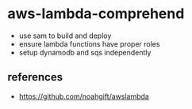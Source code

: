 # aws-lambda-comprehend

- use sam to build and deploy
- ensure lambda functions have proper roles
- setup dynamodb and sqs independently


## references
- https://github.com/noahgift/awslambda
